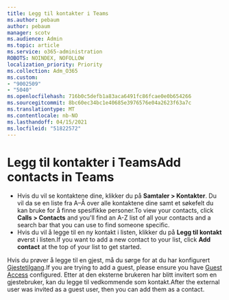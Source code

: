 ```yaml
---
title: Legg til kontakter i Teams
ms.author: pebaum
author: pebaum
manager: scotv
ms.audience: Admin
ms.topic: article
ms.service: o365-administration
ROBOTS: NOINDEX, NOFOLLOW
localization_priority: Priority
ms.collection: Adm_O365
ms.custom:
- "9002509"
- "5040"
ms.openlocfilehash: 716b0c5defb1a83aca6491fc86fcae0e0b654266
ms.sourcegitcommit: 8bc60ec34bc1e40685e3976576e04a2623f63a7c
ms.translationtype: MT
ms.contentlocale: nb-NO
ms.lasthandoff: 04/15/2021
ms.locfileid: "51822572"
---
```

# <a name="add-contacts-in-teams"></a><span data-ttu-id="6b31d-102">Legg til kontakter i Teams</span><span class="sxs-lookup"><span data-stu-id="6b31d-102">Add contacts in Teams</span></span>

- <span data-ttu-id="6b31d-103">Hvis du vil se kontaktene dine, klikker du på **Samtaler > Kontakter**. Du vil da se en liste fra A–Å over alle kontaktene dine samt et søkefelt du kan bruke for å finne spesifikke personer.</span><span class="sxs-lookup"><span data-stu-id="6b31d-103">To view your contacts, click **Calls > Contacts** and you'll find an A-Z list of all your contacts and a search bar that you can use to find someone specific.</span></span> 
- <span data-ttu-id="6b31d-104">Hvis du vil å legge til en ny kontakt i listen, klikker du på **Legg til kontakt** øverst i listen.</span><span class="sxs-lookup"><span data-stu-id="6b31d-104">If you want to add a new contact to your list, click **Add contact** at the top of your list to get started.</span></span>

<span data-ttu-id="6b31d-105">Hvis du prøver å legge til en gjest, må du sørge for at du har konfigurert [Gjestetilgang](https://docs.microsoft.com/microsoftteams/set-up-guests).</span><span class="sxs-lookup"><span data-stu-id="6b31d-105">If you are trying to add a guest, please ensure you have [Guest Access](https://docs.microsoft.com/microsoftteams/set-up-guests) configured.</span></span> <span data-ttu-id="6b31d-106">Etter at den eksterne brukeren har blitt invitert som en gjestebruker, kan du legge til vedkommende som kontakt.</span><span class="sxs-lookup"><span data-stu-id="6b31d-106">After the external user was invited as a guest user, then you can add them as a contact.</span></span>
